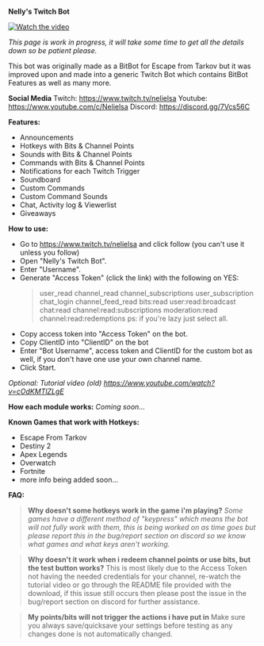 **Nelly's Twitch Bot**

[![Watch the video](https://i.ytimg.com/vi/a5PEP8DDSJE/maxresdefault.jpg)](https://www.youtube.com/watch?v=a5PEP8DDSJE)

*This page is work in progress, it will take some time to get all the details down so be patient please.*

This bot was originally made as a BitBot for Escape from Tarkov but it was improved upon and made into a generic Twitch Bot which contains BitBot Features as well as many more.

**Social Media**
Twitch: https://www.twitch.tv/nelielsa
Youtube: https://www.youtube.com/c/Nelielsa
Discord: https://discord.gg/7Vcs56C

**Features:**
 - Announcements
 - Hotkeys with Bits & Channel Points
 - Sounds with Bits & Channel Points
 - Commands with Bits & Channel Points
 - Notifications for each Twitch Trigger
 - Soundboard
 - Custom Commands
 - Custom Command Sounds
 - Chat, Activity log & Viewerlist
 - Giveaways

**How to use:**
- Go to https://www.twitch.tv/nelielsa and click follow (you can't use it unless you follow)
- Open "Nelly's Twitch Bot".
- Enter "Username".
 - Generate "Access Token" (click the link) with the following on YES:
     > user_read
     > channel_read
     > channel_subscriptions
     > user_subscription
     > chat_login
     > channel_feed_read
     > bits:read
     > user:read:broadcast
     > chat:read
     > channel:read:subscriptions
     > moderation:read
     > channel:read:redemptions
     ps: if you're lazy just select all.
- Copy access token into "Access Token" on the bot.
- Copy ClientID into "ClientID" on the bot
- Enter "Bot Username", access token and ClientID for the custom bot as well, if you don't have one use your own channel name.
- Click Start.

*Optional: Tutorial video (old) https://www.youtube.com/watch?v=cOdKMTlZLgE*

**How each module works:**
*Coming soon...*

**Known Games that work with Hotkeys:**

 - Escape From Tarkov
 - Destiny 2
 - Apex Legends
 - Overwatch
 - Fortnite
 - more info being added soon...

**FAQ:**

> **Why doesn't some hotkeys work in the game i'm playing?**
> *Some games have a different method of "keypress" which means the bot will not fully work with them, this is being worked on as time goes but please report this in the bug/report section on discord so we know what games and what keys aren't working.*

> **Why doesn't it work when i redeem channel points or use bits, but the test button works?**
> This is most likely due to the Access Token not having the needed credentials for your channel, re-watch the tutorial video or go through the README file provided with the download, if this issue still occurs then please post the issue in the bug/report section on discord for further assistance.

> **My points/bits will not trigger the actions i have put in**
> Make sure you always save/quicksave your settings before testing as any changes done is not automatically changed.
